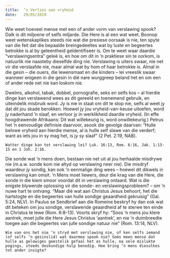 ```yaml
---
title:  ’n Verlies aan vryheid
date:   29/05/2019
---
```


Wie weet hoeveel mense met een of ander vorm van verslawing spook? Dalk is dit miljoene of selfs miljarde. Die Here is al een wat weet. Boonop weet wetenskaplikes steeds nie wat die presiese oorsaak is nie, ten spyte van die feit dat die bepaalde breingedeeltes wat by luste en begeertes betrokke is al by geleentheid geïdentifiseer is. Om te weet waar daardie “verslawingsentra” geleë is, en hoe om dit in ’n praktiese sin te oorkom, is natuurlik nie naasteby dieselfde ding nie. Verslawing is uiters swaar, nie net vir die verslaafde nie, maar almal wat by hom of haar betrokke is. Almal in die gesin – die ouers, die lewensmaat en die kinders – lei vreeslik swaar wanneer enigeen in die gesin in dié nare wurggreep beland het en om een of ander rede net nie kan loskom nie. 

Dwelms, alkohol, tabak, dobbel, pornografie, seks en selfs kos – al hierdie dinge kan verslawend wees as dit gereeld en toenemend gebruik, en uiteindelik misbruik word. Jy is nie in staat om dit te stop nie, selfs al weet jy dat dit jou skade berokken. Hoewel jy jou vryheid-van-keuse uitoefen, word jy naderhand ’n slaaf, en verloor jy in werklikheid daardie vryheid. (In effe hoogdrawende Afrikaans: Dit wat willekeurig is, word onwillekeurig.) Petrus het ’n eenvoudige definisie daarvoor, asook die gevolge daarvan: “Hulle belowe vryheid aan hierdie mense, al is hulle self slawe van die verderf; want as iets jou in sy mag het, is jy sy slaaf” (2 Pet. 2:19, NAB). 

`Watter dinge kan tot verslawing lei? Luk. 16:13, Rom. 6:16, Jak. 1:13-15 en 1 Joh. 2:16.` 

Die sonde wat ’n mens doen, bestaan nie net uit al jou herhaalde misdrywe nie (m.a.w. sonde kom nie altyd op verslawing neer nie). Die misdryf waardeur jy sondig, kan ook ’n eenmalige ding wees – hoewel dit dikwels in verslawing kan omsit. ’n Mens moet liewers, deur die krag van die Here, die sonde in die kiem smoor voordat dit in verslawing ontaard. Wat is die enigste blywende oplossing vir die sonde- en verslawingsprobleem? – om ’n nuwe hart te ontvang. “Maar dié wat aan Christus Jesus behoort, het die hartstogte en die begeertes van hulle sondige geaardheid gekruisig” (Gal. 5:24, NLV). In Paulus se Sendbrief aan die Romeine beskryf hy dan ook wat dit beteken om jou sondige, verslawende geaardheid af te sterwe ten einde in Christus te lewe (Rom. 6:8-13). Voorts skryf hy: “Soos ’n mens jou klere aantrek, moet julle die Here Jesus Christus ‘aantrek’, en nie ’n duimbreedte toegee aan die begeertes van julle sondige natuur nie” (Rom. 13:14, NLV). 

`Wie van ons het nie ’n stryd met verslawing nie, of ken selfs iemand (of selfs ’n gesinslid) wat daarmee spook nie? Soms meen mense dat hulle as gelowiges geestelik gefaal het as hulle, na vele mislukte pogings, steeds deskundige hulp benodig. Hoe bring ’n mens diesulkes tot ander insigte?`